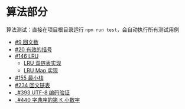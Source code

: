 # 算法部分

算法测试：直接在项目根目录运行 `npm run test`，会自动执行所有测试用例

- [#9 回文数](./%239%E5%9B%9E%E6%96%87%E6%95%B0/)
- [#20 有效的括号](./%2320%E6%9C%89%E6%95%88%E7%9A%84%E6%8B%AC%E5%8F%B7)
- [#146 LRU](./%23146LRU/)
  - [LRU 双链表实现](./%23146LRU/LRU-LinkedList.ts)
  - [LRU Map 实现](./%23146LRU/LRU-Map.ts)
- [#155 最小栈](./%23155%E6%9C%80%E5%B0%8F%E6%A0%88)
- [#234 回文链表](./%23234%E5%9B%9E%E6%96%87%E9%93%BE%E8%A1%A8)
- \_[#393 UTF-8 编码验证](./%23393UTF-8%E7%BC%96%E7%A0%81%E9%AA%8C%E8%AF%81)
- \_[#440 字典序的第 K 小数字](./%23440%E5%AD%97%E5%85%B8%E5%BA%8F%E7%9A%84%E7%AC%ACK%E5%B0%8F%E6%95%B0%E5%AD%97)
